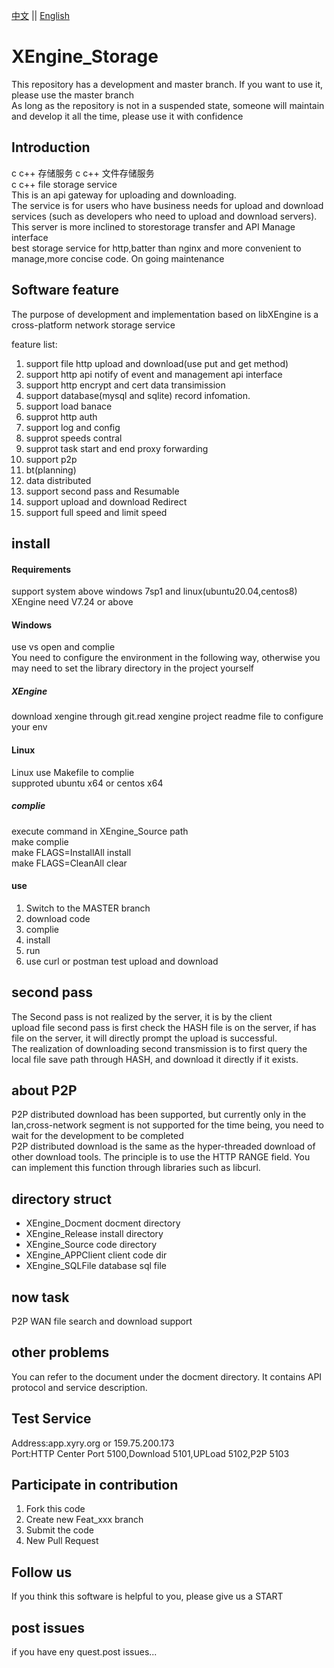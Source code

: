 [中文](README.md) ||  [English](README.en.md)  
# XEngine_Storage
This repository has a development and master branch. If you want to use it, please use the master branch  
As long as the repository is not in a suspended state, someone will maintain and develop it all the time, please use it with confidence  

## Introduction
c c++ 存储服务 c c++ 文件存储服务  
c c++ file storage service  
This is an api gateway for uploading and downloading.  
The service is for users who have business needs for upload and download services (such as developers who need to upload and download servers).  
This server is more inclined to storestorage transfer and API Manage interface  
best storage service for http,batter than nginx and more convenient to manage,more concise code. On going maintenance  

## Software feature
The purpose of development and implementation based on libXEngine is a cross-platform network storage service  

feature list:  
1. support file http upload and download(use put and get method)  
2. support http api notify of event and management api interface  
3. support http encrypt and cert data transimission  
4. support database(mysql and sqlite) record infomation.  
5. support load banace  
6. supprot http auth  
7. support log and config  
8. supprot speeds contral  
9. supprot task start and end proxy forwarding  
10. support p2p  
11. bt(planning)  
12. data distributed  
13. support second pass and Resumable   
14. support upload and download Redirect  
15. support full speed and limit speed

## install

#### Requirements  
support system above windows 7sp1 and linux(ubuntu20.04,centos8)  
XEngine need V7.24 or above  

#### Windows
use vs open and complie  
You need to configure the environment in the following way, otherwise you may need to set the library directory in the project yourself  

##### XEngine
download xengine through git.read xengine project readme file to configure your env  

#### Linux
Linux use Makefile to complie  
supproted ubuntu x64 or centos x64  

##### complie
execute command in XEngine_Source path  
make complie  
make FLAGS=InstallAll install  
make FLAGS=CleanAll clear  

#### use

1.  Switch to the MASTER branch
2.  download code
3.  complie
4.  install
5.  run
6.  use curl or postman test upload and download  

## second pass
The Second pass is not realized by the server, it is by the client  
upload file second pass is first check the HASH file is on the server, if has file on the server, it will directly prompt the upload is successful.  
The realization of downloading second transmission is to first query the local file save path through HASH, and download it directly if it exists.

## about P2P
P2P distributed download has been supported, but currently only in the lan,cross-network segment is not supported for the time being, you need to wait for the development to be completed  
P2P distributed download is the same as the hyper-threaded download of other download tools. The principle is to use the HTTP RANGE field. You can implement this function through libraries such as libcurl.  

## directory struct
- XEngine_Docment   docment directory
- XEngine_Release   install directory
- XEngine_Source    code    directory  
- XEngine_APPClient client  code dir  
- XEngine_SQLFile   database sql file

## now task
P2P WAN file search and download support  

## other problems   
You can refer to the document under the docment directory. It contains API protocol and service description.  

## Test Service
Address:app.xyry.org or 159.75.200.173  
Port:HTTP Center Port 5100,Download 5101,UPLoad 5102,P2P 5103  

## Participate in contribution

1. Fork this code
2. Create new Feat_xxx branch
3. Submit the code
4. New Pull Request

## Follow us
If you think this software is helpful to you, please give us a START

## post issues

if you have eny quest.post issues...
